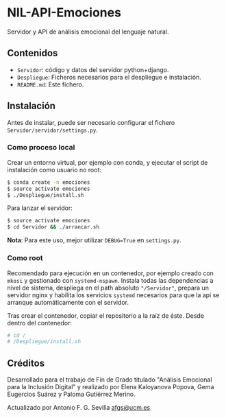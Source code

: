 # NIL-API-Emociones

Servidor y API de análisis emocional del lenguaje natural.

## Contenidos

- `Servidor`: código y datos del servidor python+django.
- `Despliegue`: Ficheros necesarios para el despliegue e instalación.
- `README.md`: Este fichero.
 
## Instalación

Antes de instalar, puede ser necesario configurar el fichero
`Servidor/servidor/settings.py`.

### Como proceso local

Crear un entorno virtual, por ejemplo con conda, y ejecutar el script de
instalación como usuario no root:

```sh
$ conda create -n emociones
$ source activate emociones
$ ./Despliegue/install.sh
```

Para lanzar el servidor:

```sh
$ source activate emociones
$ cd Servidor && ./arrancar.sh
```

**Nota**: Para este uso, mejor utilizar `DEBUG=True` en `settings.py`.

### Como root

Recomendado para ejecución en un contenedor, por ejemplo creado con `mkosi` y
gestionado con `systemd-nspawn`. Instala todas las dependencias a nivel de
sistema, despliega en el path absoluto `"/Servidor"`, prepara un servidor nginx
y habilita los servicios `systemd` necesarios para que la api se arranque
automáticamente con el servidor.

Tras crear el contenedor, copiar el repositorio a la raíz de éste. Desde dentro
del contenedor:

```sh
# cd /
# /Despliegue/install.sh
```

## Créditos

Desarrollado para el trabajo de Fin de Grado titulado "Análisis Emocional para
la Inclusión Digital" y realizado por Elena Kaloyanova Popova, Gema Eugercios
Suárez y Paloma Gutiérrez Merino.

Actualizado por Antonio F. G. Sevilla <afgs@ucm.es>
